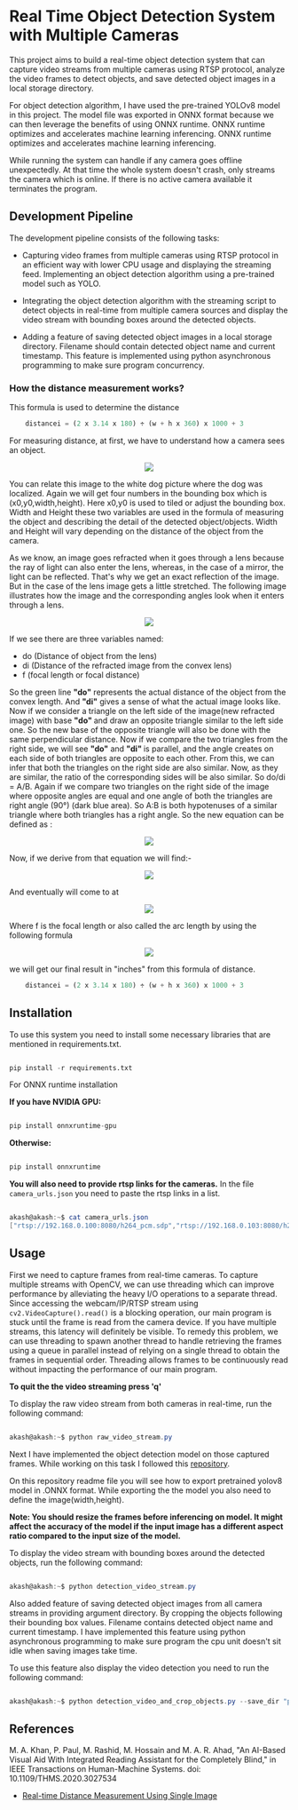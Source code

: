 # Real Time Object Detection System with Multiple Cameras
This project aims to build a real-time object detection system that can capture video streams from multiple cameras using RTSP protocol, analyze the video frames to detect objects, and save detected object images in a local storage directory.

For object detection algorithm, I have used the pre-trained YOLOv8 model in this project. The model file was exported in ONNX format because we can then leverage the benefits of using ONNX runtime. ONNX runtime optimizes and accelerates machine learning inferencing. 
ONNX runtime optimizes and accelerates machine learning inferencing.
 
While running the system can handle if any camera goes offline unexpectedly. At that time the whole system doesn't crash, only streams the camera which is online. If there is no active camera available it terminates the program.

## Development Pipeline 
The development pipeline consists of the following tasks:

- Capturing video frames from multiple cameras using RTSP protocol in an efficient way with lower CPU usage and displaying the streaming feed.
Implementing an object detection algorithm using a pre-trained model such as YOLO.

- Integrating the object detection algorithm with the streaming script to detect objects in real-time from multiple camera sources and display the video stream with bounding boxes around the detected objects.

- Adding a feature of saving detected object images in a local storage directory. Filename should contain detected object name and current timestamp. This feature is implemented using python asynchronous programming to make sure program concurrency.
### How the distance measurement works?
This formula is used to determine the distance 

``` python
    distancei = (2 x 3.14 x 180) ÷ (w + h x 360) x 1000 + 3
```
For measuring distance, at first, we have to understand how a camera sees an object. 
<p align="center">
<img src="http://muizzer07.pythonanywhere.com/media/files/sketch_N6c1Tb7.png">
</p>

You can relate this image to the white dog picture where the dog was localized. Again we will get four numbers in the bounding box which is (x0,y0,width,height). Here x0,y0 is used to tiled or adjust the bounding box. Width and Height these two variables are used in the formula of measuring the object and describing the detail of the detected object/objects. Width and Height will vary depending on the distance of the object from the camera.

As we know, an image goes refracted when it goes through a lens because the ray of light can also enter the lens, whereas, in the case of a mirror, the light can be reflected. That's why we get an exact reflection of the image. But in the case of the lens image gets a little stretched. The following image illustrates how the image and the corresponding angles look when it enters through a lens.
<p align="center">
 <img src="http://muizzer07.pythonanywhere.com/media/files/lens-object-internal-scenario_cg2o8yA.png">
</p>
If we see there are three variables named:

- do (Distance of object from the lens)
- di (Distance of the refracted image from the convex lens)
- f (focal length or focal distance)

So the green line <b>"do"</b> represents the actual distance of the object from the convex length. And <b>"di"</b> gives a sense of what the actual image looks like. Now if we consider a triangle on the left side of the image(new refracted image) with base <b> "do" </b> and draw an opposite triangle similar to the left side one. So the new base of the opposite triangle will also be done with the same perpendicular distance. Now if we compare the two triangles from the right side, we will see <b> "do"</b> and <b> "di" </b> is parallel, and the angle creates on each side of both triangles are opposite to each other. From this, we can infer that both the triangles on the right side are also similar. Now, as they are similar, the ratio of the corresponding sides will be also similar. So do/di = A/B. Again if we compare two triangles on the right side of the image where opposite angles are equal and one angle of both the triangles are right angle (90°) (dark blue area). So A:B is both hypotenuses of a similar triangle where both triangles has a right angle. So the new equation can be defined as :
<p align="center">
 <img src="http://muizzer07.pythonanywhere.com/media/files/Eq1_SycSI35.gif">
</p>
Now, if we derive from that equation we will find:-
<p align="center"> 
 <img src="http://muizzer07.pythonanywhere.com/media/files/Eqn2_jRdlvju.gif">
</p>
And eventually will come to at 
<p align="center">
<img src="http://muizzer07.pythonanywhere.com/media/files/Eqn3.gif">
</p>
Where f is the focal length or also called the arc length by using the following formula 
<p align="center">
<img src="http://muizzer07.pythonanywhere.com/media/files/Eqn4.gif">
</p>
we will get our final result in "inches" from this formula of distance. 

``` python
    distancei = (2 x 3.14 x 180) ÷ (w + h x 360) x 1000 + 3
```

## Installation
To use this system you need to install some necessary libraries that are mentioned in requirements.txt.
```python

pip install -r requirements.txt

```
For ONNX runtime installation 

**If you have NVIDIA GPU:**
```python

pip install onnxruntime-gpu

```
**Otherwise:**
```python

pip install onnxruntime

```

**You will also need to provide rtsp links for the cameras.**
In the file `camera_urls.json` you need to paste the rtsp links in a list.
```powershell

akash@akash:~$ cat camera_urls.json
["rtsp://192.168.0.100:8080/h264_pcm.sdp","rtsp://192.168.0.103:8080/h264_pcm.sdp"]

```


## Usage 
First we need to capture frames from real-time cameras. 
To capture multiple streams with OpenCV, we can use threading which can improve performance by alleviating the heavy I/O operations to a separate thread. Since accessing the webcam/IP/RTSP stream using `cv2.VideoCapture().read()` is a blocking operation, our main program is stuck until the frame is read from the camera device. If you have multiple streams, this latency will definitely be visible. To remedy this problem, we can use threading to spawn another thread to handle retrieving the frames using a queue in parallel instead of relying on a single thread to obtain the frames in sequential order. Threading allows frames to be continuously read without impacting the performance of our main program. 

**To quit the the video streaming press 'q'**

To display the raw video stream from both cameras in real-time, run the following command:
```powershell

akash@akash:~$ python raw_video_stream.py

```

Next I have implemented the object detection model on those captured frames. While working on this task I followed this [repository](https://github.com/ibaiGorordo/ONNX-YOLOv8-Object-Detection). 

On this repository readme file you will see how to export pretrained yolov8 model in .ONNX format. While exporting the the model you also need to define the image(width,height). 

**Note: You should resize the frames before inferencing on model. It might affect the accuracy of the model if the input image has a different aspect ratio compared to the input size of the model.**

To display the video stream with bounding boxes around the detected objects, run the following command:
```powershell

akash@akash:~$ python detection_video_stream.py

```

Also added feature of saving detected object images from all camera streams in providing argument directory. By cropping the objects following their bounding box values. Filename contains detected object name and current timestamp. I have implemented this feature using python asynchronous programming to make sure program the cpu unit doesn't sit idle when saving images take time.

To use this feature also display the video detection you need to run the following command:
```powershell

akash@akash:~$ python detection_video_and_crop_objects.py --save_dir "path_to_save_images/"

```

## References
M. A. Khan, P. Paul, M. Rashid, M. Hossain and M. A. R. Ahad, "An AI-Based Visual Aid With Integrated Reading Assistant for the Completely Blind," in IEEE Transactions on Human-Machine Systems.
doi: 10.1109/THMS.2020.3027534
- [Real-time Distance Measurement Using Single Image](http://emaraic.com/blog/distance-measurement)
